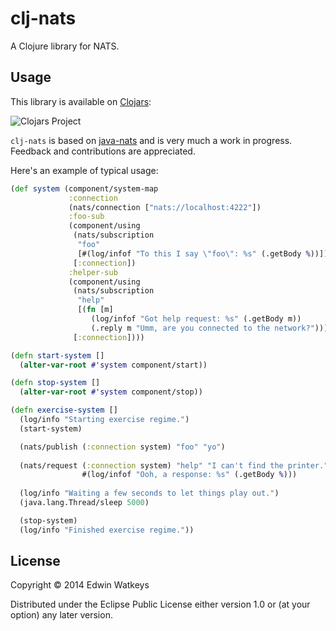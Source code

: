 # clj-nats

A Clojure library for NATS.

## Usage

This library is available on [Clojars](https://clojars.org/thunknyc.clj-nats):

![Clojars Project](http://clojars.org/thunknyc.clj-nats/latest-version.svg)

`clj-nats` is based on
[java-nats](https://github.com/cloudfoundry-community/java-nats) and
is very much a work in progress. Feedback and contributions are
appreciated.

Here's an example of typical usage:

```clj
(def system (component/system-map
             :connection
             (nats/connection ["nats://localhost:4222"])
             :foo-sub
             (component/using
              (nats/subscription
               "foo"
               [#(log/infof "To this I say \"foo\": %s" (.getBody %))])
              [:connection])
             :helper-sub
             (component/using
              (nats/subscription
               "help"
               [(fn [m]
                  (log/infof "Got help request: %s" (.getBody m))
                  (.reply m "Umm, are you connected to the network?"))])
              [:connection])))

(defn start-system []
  (alter-var-root #'system component/start))

(defn stop-system []
  (alter-var-root #'system component/stop))

(defn exercise-system []
  (log/info "Starting exercise regime.")
  (start-system)

  (nats/publish (:connection system) "foo" "yo")
  
  (nats/request (:connection system) "help" "I can't find the printer." nil
                #(log/infof "Ooh, a response: %s" (.getBody %)))
  
  (log/info "Waiting a few seconds to let things play out.")
  (java.lang.Thread/sleep 5000)

  (stop-system)
  (log/info "Finished exercise regime."))
```

## License

Copyright © 2014 Edwin Watkeys

Distributed under the Eclipse Public License either version 1.0 or (at
your option) any later version.
